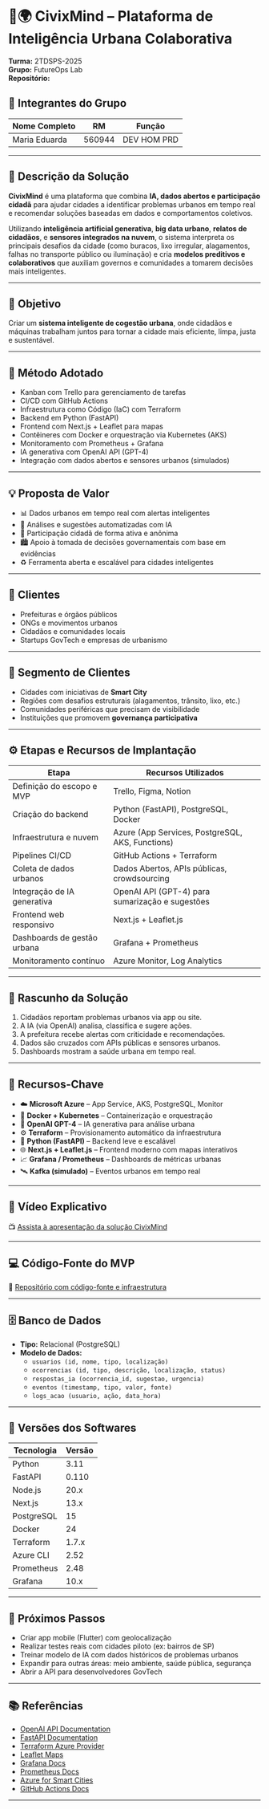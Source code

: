 # 🤖🌍 CivixMind – Plataforma de Inteligência Urbana Colaborativa

**Turma:** 2TDSPS-2025  
**Grupo:** FutureOps Lab  
**Repositório:** 

## 👥 Integrantes do Grupo

| Nome Completo     | RM      | Função       |
|------------------ |---------|--------------|
| Maria Eduarda     | 560944  | DEV HOM PRD  |


---

## 📝 Descrição da Solução

**CivixMind** é uma plataforma que combina **IA, dados abertos e participação cidadã** para ajudar cidades a identificar problemas urbanos em tempo real e recomendar soluções baseadas em dados e comportamentos coletivos.

Utilizando **inteligência artificial generativa**, **big data urbano**, **relatos de cidadãos**, e **sensores integrados na nuvem**, o sistema interpreta os principais desafios da cidade (como buracos, lixo irregular, alagamentos, falhas no transporte público ou iluminação) e cria **modelos preditivos e colaborativos** que auxiliam governos e comunidades a tomarem decisões mais inteligentes.

---

## 🎯 Objetivo

Criar um **sistema inteligente de cogestão urbana**, onde cidadãos e máquinas trabalham juntos para tornar a cidade mais eficiente, limpa, justa e sustentável.

---

## 🧭 Método Adotado

- Kanban com Trello para gerenciamento de tarefas  
- CI/CD com GitHub Actions  
- Infraestrutura como Código (IaC) com Terraform  
- Backend em Python (FastAPI)  
- Frontend com Next.js + Leaflet para mapas  
- Contêineres com Docker e orquestração via Kubernetes (AKS)  
- Monitoramento com Prometheus + Grafana  
- IA generativa com OpenAI API (GPT-4)  
- Integração com dados abertos e sensores urbanos (simulados)

---

## 💡 Proposta de Valor

- 📊 Dados urbanos em tempo real com alertas inteligentes  
- 🧠 Análises e sugestões automatizadas com IA  
- 🤝 Participação cidadã de forma ativa e anônima  
- 🏙️ Apoio à tomada de decisões governamentais com base em evidências  
- ♻️ Ferramenta aberta e escalável para cidades inteligentes

---

## 👤 Clientes

- Prefeituras e órgãos públicos  
- ONGs e movimentos urbanos  
- Cidadãos e comunidades locais  
- Startups GovTech e empresas de urbanismo  

---

## 🧩 Segmento de Clientes

- Cidades com iniciativas de **Smart City**  
- Regiões com desafios estruturais (alagamentos, trânsito, lixo, etc.)  
- Comunidades periféricas que precisam de visibilidade  
- Instituições que promovem **governança participativa**

---

## ⚙️ Etapas e Recursos de Implantação

| Etapa                              | Recursos Utilizados                                   |
|-----------------------------------|--------------------------------------------------------|
| Definição do escopo e MVP         | Trello, Figma, Notion                                 |
| Criação do backend                | Python (FastAPI), PostgreSQL, Docker                  |
| Infraestrutura e nuvem            | Azure (App Services, PostgreSQL, AKS, Functions)      |
| Pipelines CI/CD                   | GitHub Actions + Terraform                            |
| Coleta de dados urbanos           | Dados Abertos, APIs públicas, crowdsourcing           |
| Integração de IA generativa       | OpenAI API (GPT-4) para sumarização e sugestões       |
| Frontend web responsivo           | Next.js + Leaflet.js                                  |
| Dashboards de gestão urbana       | Grafana + Prometheus                                  |
| Monitoramento contínuo            | Azure Monitor, Log Analytics                          |

---

## 🧱 Rascunho da Solução

1. Cidadãos reportam problemas urbanos via app ou site.
2. A IA (via OpenAI) analisa, classifica e sugere ações.
3. A prefeitura recebe alertas com criticidade e recomendações.
4. Dados são cruzados com APIs públicas e sensores urbanos.
5. Dashboards mostram a saúde urbana em tempo real.

---

## 🔑 Recursos-Chave

- ☁️ **Microsoft Azure** – App Service, AKS, PostgreSQL, Monitor  
- 🐳 **Docker + Kubernetes** – Containerização e orquestração  
- 🧠 **OpenAI GPT-4** – IA generativa para análise urbana  
- ⚙️ **Terraform** – Provisionamento automático da infraestrutura  
- 🐍 **Python (FastAPI)** – Backend leve e escalável  
- 🌐 **Next.js + Leaflet.js** – Frontend moderno com mapas interativos  
- 📈 **Grafana / Prometheus** – Dashboards de métricas urbanas  
- 🛰️ **Kafka (simulado)** – Eventos urbanos em tempo real

---

## 🎥 Vídeo Explicativo

📺 [Assista à apresentação da solução CivixMind](https://www.youtube.com/watch?v=civixmind-demo)

---

## 💻 Código-Fonte do MVP

📂 [Repositório com código-fonte e infraestrutura](https://github.com/futureops-lab/civixmind)

---

## 🗄️ Banco de Dados

- **Tipo:** Relacional (PostgreSQL)  
- **Modelo de Dados:**
  - `usuarios (id, nome, tipo, localização)`
  - `ocorrencias (id, tipo, descrição, localização, status)`
  - `respostas_ia (ocorrencia_id, sugestao, urgencia)`
  - `eventos (timestamp, tipo, valor, fonte)`
  - `logs_acao (usuario, ação, data_hora)`

---

## 🧮 Versões dos Softwares

| Tecnologia     | Versão     |
|----------------|------------|
| Python         | 3.11       |
| FastAPI        | 0.110      |
| Node.js        | 20.x       |
| Next.js        | 13.x       |
| PostgreSQL     | 15         |
| Docker         | 24         |
| Terraform      | 1.7.x      |
| Azure CLI      | 2.52       |
| Prometheus     | 2.48       |
| Grafana        | 10.x       |

---

## 🚀 Próximos Passos

- Criar app mobile (Flutter) com geolocalização  
- Realizar testes reais com cidades piloto (ex: bairros de SP)  
- Treinar modelo de IA com dados históricos de problemas urbanos  
- Expandir para outras áreas: meio ambiente, saúde pública, segurança  
- Abrir a API para desenvolvedores GovTech  

---

## 📚 Referências

- [OpenAI API Documentation](https://platform.openai.com/docs)  
- [FastAPI Documentation](https://fastapi.tiangolo.com/)  
- [Terraform Azure Provider](https://registry.terraform.io/providers/hashicorp/azurerm/latest/docs)  
- [Leaflet Maps](https://leafletjs.com/)  
- [Grafana Docs](https://grafana.com/docs/)  
- [Prometheus Docs](https://prometheus.io/docs/introduction/overview/)  
- [Azure for Smart Cities](https://azure.microsoft.com/en-us/industries/government/smart-cities/)  
- [GitHub Actions Docs](https://docs.github.com/en/actions)

---
